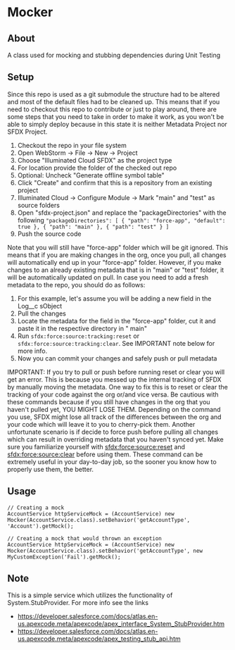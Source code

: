 # Mocker
## About
A class used for mocking and stubbing dependencies during Unit Testing

## Setup

Since this repo is used as a git submodule the structure had to be altered and most of the default files had to be
cleaned up. This means that if you need to checkout this repo to contribute or just to play around, there are some steps
that you need to take in order to make it work, as you won't be able to simply deploy because in this state it is
neither Metadata Project nor SFDX Project.

1. Checkout the repo in your file system
2. Open WebStorm -> File -> New -> Project
3. Choose "Illuminated Cloud SFDX" as the project type
4. For location provide the folder of the checked out repo
5. Optional: Uncheck "Generate offline symbol table"
6. Click "Create" and confirm that this is a repository from an existing project
7. Illuminated Cloud -> Configure Module -> Mark "main" and "test" as source folders
8. Open "sfdx-project.json" and replace the "packageDirectories" with the
   following `"packageDirectories": [ { "path": "force-app", "default": true }, { "path": "main" }, { "path": "test" } ]`
9. Push the source code

Note that you will still have "force-app" folder which will be git ignored. This means that if you are making changes
in the org, once you pull, all changes will automatically end up in your "force-app" folder. However, if you make
changes to an already existing metadata that is in "main" or "test" folder, it will be automatically updated on pull.
In case you need to add a fresh metadata to the repo, you should do as follows:

1. For this example, let's assume you will be adding a new field in the Log__c sObject
2. Pull the changes
3. Locate the metadata for the field in the "force-app" folder, cut it and paste it in the respective directory in "
   main"
4. Run `sfdx:force:source:tracking:reset` or `sfdx:force:source:tracking:clear`. See IMPORTANT note below for more info.
5. Now you can commit your changes and safely push or pull metadata

IMPORTANT: If you try to pull or push before running reset or clear you will get an error. This is because you messed up
the internal tracking of SFDX by manually moving the metadata. One way to fix this is to reset or clear the tracking of
your code against the org or/and vice versa. Be cautious with these commands because if you still have changes in the org
that you haven't pulled yet, YOU MIGHT LOSE THEM. Depending on the command you use, SFDX might lose all track of the 
differences between the org and your code which will leave it to you to cherry-pick them. Another unfortunate scenario
is if decide to force push before pulling all changes which can result in overriding metadata that you haven't synced yet.
Make sure you familiarize yourself with [sfdx:force:source:reset](https://developer.salesforce.com/docs/atlas.en-us.sfdx_cli_reference.meta/sfdx_cli_reference/cli_reference_force_source.htm#cli_reference_force_source_tracking_reset) 
and [sfdx:force:source:clear](https://developer.salesforce.com/docs/atlas.en-us.sfdx_cli_reference.meta/sfdx_cli_reference/cli_reference_force_source.htm#cli_reference_force_source_tracking_clear) 
before using them. These command can be extremely useful in your day-to-day job, so the sooner you know how to properly
use them, the better.

## Usage
```
// Creating a mock
AccountService httpServiceMock = (AccountService) new Mocker(AccountService.class).setBehavior('getAccountType', 'Account').getMock();

// Creating a mock that would thrown an exception
AccountService httpServiceMock = (AccountService) new Mocker(AccountService.class).setBehavior('getAccountType', new MyCustomException('Fail').getMock();
```

## Note
This is a simple service which utilizes the functionality of System.StubProvider. For more info see the links 
- https://developer.salesforce.com/docs/atlas.en-us.apexcode.meta/apexcode/apex_interface_System_StubProvider.htm
- https://developer.salesforce.com/docs/atlas.en-us.apexcode.meta/apexcode/apex_testing_stub_api.htm